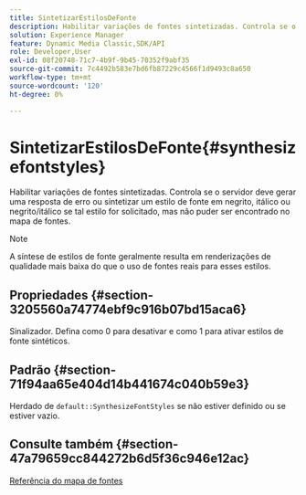 ```yaml
---
title: SintetizarEstilosDeFonte
description: Habilitar variações de fontes sintetizadas. Controla se o servidor deve gerar uma resposta de erro ou sintetizar um estilo de fonte em negrito, itálico ou negrito/itálico se tal estilo for solicitado, mas não puder ser encontrado no mapa de fontes.
solution: Experience Manager
feature: Dynamic Media Classic,SDK/API
role: Developer,User
exl-id: 08f20748-71c7-4b9f-9b45-70352f9abf35
source-git-commit: 7c4492b583e7bd6fb87229c4566f1d9493c8a650
workflow-type: tm+mt
source-wordcount: '120'
ht-degree: 0%

---
```


# SintetizarEstilosDeFonte{#synthesizefontstyles}

Habilitar variações de fontes sintetizadas. Controla se o servidor deve gerar uma resposta de erro ou sintetizar um estilo de fonte em negrito, itálico ou negrito/itálico se tal estilo for solicitado, mas não puder ser encontrado no mapa de fontes.

>[!NOTE]
>
>A síntese de estilos de fonte geralmente resulta em renderizações de qualidade mais baixa do que o uso de fontes reais para esses estilos.

## Propriedades {#section-3205560a74774ebf9c916b07bd15aca6}

Sinalizador. Defina como 0 para desativar e como 1 para ativar estilos de fonte sintéticos.

## Padrão {#section-71f94aa65e404d14b441674c040b59e3}

Herdado de `default::SynthesizeFontStyles` se não estiver definido ou se estiver vazio.

## Consulte também {#section-47a79659cc844272b6d5f36c946e12ac}

[Referência do mapa de fontes](../../../../../is-api/image-catalog/image-serving-api-ref/c-image-catalog-reference/c-font-map-reference/c-font-map-reference.md#concept-f81f319d03c646c5a8ef87b3277dd37d)
